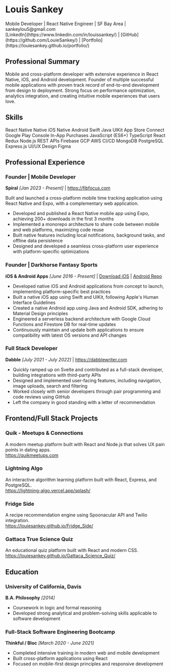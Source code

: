 # Louis Sankey
<div class="contact-info">
<div class="contact-details">
Mobile Developer | React Native Engineer | SF Bay Area | sankeylou5@gmail.com
</div>
<div class="profile-links">
[LinkedIn](https://www.linkedin.com/in/louissankey/) |
[GitHub](https://github.com/LouieSankey/) |
[Portfolio](https://louiesankey.github.io/portfolio/)
</div>
</div>

## Professional Summary
Mobile and cross-platform developer with extensive experience in React Native, iOS, and Android development. Founder of multiple successful mobile applications with proven track record of end-to-end development from design to deployment. Strong focus on performance optimization, analytics integration, and creating intuitive mobile experiences that users love.

## Skills
<div class="skills">
<span class="skill">React Native</span>
<span class="skill">Native iOS</span>
<span class="skill">Native Android</span>
<span class="skill">Swift</span>
<span class="skill">Java</span>
<span class="skill">UIKit</span>
<span class="skill">App Store Connect</span>
<span class="skill">Google Play Console</span>
<span class="skill">In-App Purchases</span>
<span class="skill">JavaScript (ES6+)</span>
<span class="skill">TypeScript</span>
<span class="skill">React</span>
<span class="skill">Redux</span>
<span class="skill">Node.js</span>
<span class="skill">REST APIs</span>
<span class="skill">Firebase</span>
<span class="skill">GCP</span>
<span class="skill">AWS</span>
<span class="skill">CI/CD</span>
<span class="skill">MongoDB</span>
<span class="skill">PostgreSQL</span>
<span class="skill">Express.js</span>
<span class="skill">UI/UX Design</span>
<span class="skill">Figma</span>
</div>

## Professional Experience

### Founder | Mobile Developer
**Spiral** *[Jan 2023 - Present]* | <a class="inline-link" href="https://fibfocus.com/?ref=resume">https://fibfocus.com</a>

Built and launched a cross-platform mobile time tracking application using React Native and Expo, with a complementary web application.

- Developed and published a React Native mobile app using Expo, achieving 200+ downloads in the first 3 months
- Implemented a monorepo architecture to share code between mobile and web platforms, maximizing code reuse
- Built native features including local notifications, background tasks, and offline data persistence
- Designed and developed a seamless cross-platform user experience with platform-specific optimizations

### Founder | Darkhorse Fantasy Sports
**iOS & Android Apps** *[June 2016 - Present]* | <a class="inline-link" href="https://testflight.apple.com/join/VvpAAjmW">Download iOS</a> | <a class="inline-link" href="https://github.com/LouieSankey/Darkhorse_Android_V2">Android Repo</a>

- Developed native iOS and Android applications from concept to launch, implementing platform-specific best practices
- Built a native iOS app using Swift and UIKit, following Apple's Human Interface Guidelines
- Created a native Android app using Java and Android SDK, adhering to Material Design principles
- Engineered a serverless backend architecture with Google Cloud Functions and Firestore DB for real-time updates
- Continuously maintain and update both applications to ensure compatibility with latest OS versions and API changes

### Full Stack Developer
**Dabble** *[July 2021 - July 2022]* | <a class="inline-link" href="https://www.dabblewriter.com">https://dabblewriter.com</a>

- Quickly ramped up on Svelte and contributed as a full-stack developer, building integrations with third-party APIs
- Designed and implemented user-facing features, including navigation, image uploads, search and filtering
- Worked closely with senior developers through pair programming and code reviews using GitHub
- Left the company in good standing with a letter of recommendation

## Frontend/Full Stack Projects

### Quik - Meetups & Connections
A modern meetup platform built with React and Node.js that solves UX pain points in dating apps.  
<a class="inline-link" href="https://quikmeetups.com?ref=resume">https://quikmeetups.com</a>

### Lightning Algo
An interactive algorithm learning platform built with React, Express, and PostgreSQL.  
<a class="inline-link" href="https://lightning-algo.vercel.app/splash/?ref=resume">https://lightning-algo.vercel.app/splash/</a>

### Fridge Side
A recipe recommendation engine using Spoonacular API and Twilio integration.  
<a class="inline-link" href="https://louiesankey.github.io/Fridge_Side/">https://louiesankey.github.io/Fridge_Side/</a>

### Gattaca True Science Quiz
An educational quiz platform built with React and modern CSS.  
<a class="inline-link" href="https://louiesankey.github.io/Gattaca_Science_Quiz/">https://louiesankey.github.io/Gattaca_Science_Quiz/</a>

## Education

### University of California, Davis
**B.A. Philosophy** *[2014]*

- Coursework in logic and formal reasoning
- Developed strong analytical and problem-solving skills applicable to software development

### Full-Stack Software Engineering Bootcamp
**Thinkful / Bloc** *[March 2020 - June 2021]*

- Completed intensive training in modern web and mobile development
- Built cross-platform applications using React
- Focused on mobile-first design principles and responsive development 